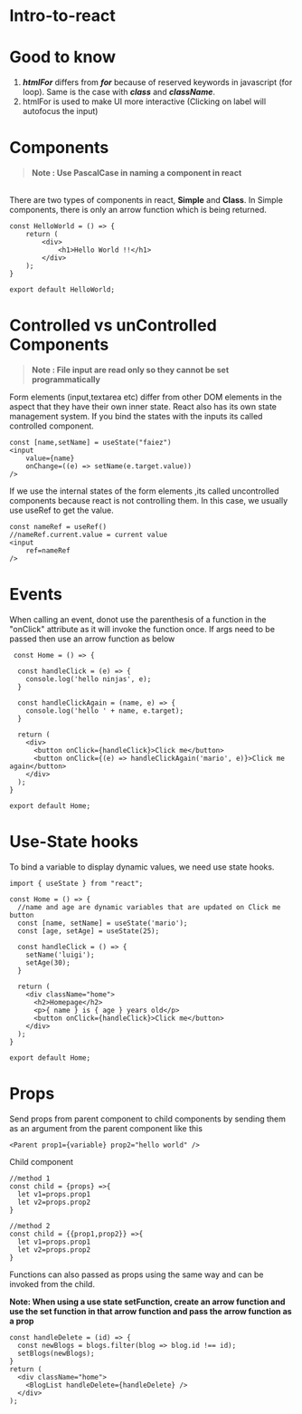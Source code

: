# Intro-to-react


# Good to know

1. ***htmlFor*** differs from ***for*** because of reserved keywords in javascript (for loop). Same is the case with ***class*** and ***className***.
2. htmlFor is used to make UI more interactive (Clicking on label will autofocus the input)

# Components

>**Note : Use PascalCase in naming a component in react**

<br>There are two types of components in react, **Simple** and **Class**. In Simple components, there is only an arrow function which is being returned.
```
const HelloWorld = () => {
    return (  
        <div>
            <h1>Hello World !!</h1>
        </div>
    );
}
 
export default HelloWorld;
```

# Controlled vs unControlled Components

>**Note : File input are read only so they cannot be set programmatically**

Form elements (input,textarea etc) differ from other DOM elements in the aspect that they have their own inner state. React also has its own state management system. If you bind the states with the inputs its called controlled component.
```
const [name,setName] = useState("faiez")
<input
    value={name}
    onChange=((e) => setName(e.target.value))
/>
```
If we use the internal states of the form elements ,its called uncontrolled components because react is not controlling them. In this case, we usually use useRef to get the value.
```
const nameRef = useRef()
//nameRef.current.value = current value
<input
    ref=nameRef
/>

```

# Events

When calling an event, donot use the parenthesis of a function in the "onClick" attribute as it will invoke the function once. If args need to be passed then use an arrow function as below

```
 const Home = () => {

  const handleClick = (e) => {
    console.log('hello ninjas', e);
  }

  const handleClickAgain = (name, e) => {
    console.log('hello ' + name, e.target);
  }

  return (
    <div>
      <button onClick={handleClick}>Click me</button>
      <button onClick={(e) => handleClickAgain('mario', e)}>Click me again</button>
    </div>
  );
}
 
export default Home;
```
# Use-State hooks

To bind a variable to display dynamic values, we need use state hooks.

```
import { useState } from "react";

const Home = () => {
  //name and age are dynamic variables that are updated on Click me button
  const [name, setName] = useState('mario');
  const [age, setAge] = useState(25);

  const handleClick = () => {
    setName('luigi');
    setAge(30);
  }

  return (
    <div className="home">
      <h2>Homepage</h2>
      <p>{ name } is { age } years old</p>
      <button onClick={handleClick}>Click me</button>
    </div>
  );
}
 
export default Home;
```

# Props
Send props from parent component to child components by sending them as an argument from the parent component like this
```
<Parent prop1={variable} prop2="hello world" />
```
Child component
```
//method 1
const child = {props} =>{
  let v1=props.prop1
  let v2=props.prop2
}

//method 2
const child = {{prop1,prop2}} =>{
  let v1=props.prop1
  let v2=props.prop2
}

```
Functions can also passed as props using the same way and can be invoked from the child. 

**Note: When using a use state setFunction, create an arrow function and use the set function in that arrow function and pass the arrow function as a prop**
```
const handleDelete = (id) => {
  const newBlogs = blogs.filter(blog => blog.id !== id);
  setBlogs(newBlogs);
}
return (
  <div className="home">
    <BlogList handleDelete={handleDelete} />
  </div>
);
```

